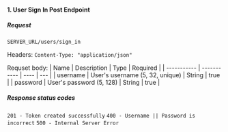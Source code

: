 #### 1. User Sign In Post Endpoint

##### Request

`SERVER_URL/users/sign_in`

Headers:
`Content-Type: "application/json"`

Requset body:
| Name | Description | Type | Required |
| ----------- | ----------- | ---- | --- |
| username | User's username (5, 32, unique) | String | true |
| password | User's password (5, 128) | String | true |

##### Response status codes

`201 - Token created successfully`
`400 - Username || Password is incorrect`
`500 - Internal Server Error`
